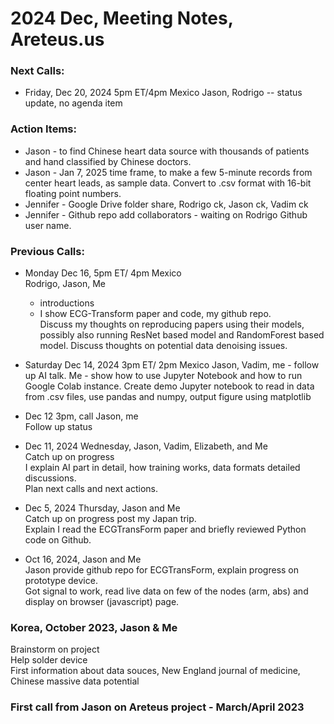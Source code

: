 # 2024 Dec, Meeting Notes, Areteus.us  

### Next Calls:  

 * Friday, Dec 20, 2024 5pm ET/4pm Mexico 
   Jason, Rodrigo -- status update, no agenda item  

### Action Items:  
  * Jason - to find Chinese heart data source with thousands of patients and hand classified by Chinese doctors.
  * Jason - Jan 7, 2025 time frame, to make a few 5-minute records from center heart leads, as sample data.
            Convert to .csv format with 16-bit floating point numbers.
  * Jennifer - Google Drive folder share, Rodrigo ck, Jason ck, Vadim ck
  * Jennifer - Github repo add collaborators - waiting on Rodrigo Github user name.    

### Previous Calls:  

 * Monday Dec 16, 5pm ET/ 4pm Mexico  
   Rodrigo, Jason, Me  
    - introductions  
    - I show ECG-Transform paper and code, my github repo.  
      Discuss my thoughts on reproducing papers using their models, possibly also running ResNet based model and RandomForest based model.  Discuss thoughts  on potential data denoising issues.  

 * Saturday Dec 14, 2024 3pm ET/ 2pm Mexico
   Jason, Vadim, me - follow up AI talk.
   Me - show how to use Jupyter Notebook and how to run Google Colab instance.
   Create demo Jupyter notebook to read in data from .csv files, use pandas and numpy, output figure using matplotlib    

  * Dec 12 3pm, call Jason, me  
    Follow up status

 * Dec 11, 2024 Wednesday, Jason, Vadim, Elizabeth, and Me  
   Catch up on progress  
  I explain AI part in detail, how training works, data formats detailed discussions.  
  Plan next calls and next actions.  

 * Dec 5, 2024 Thursday, Jason and Me  
   Catch up on progress post my Japan trip.  
   Explain I read the ECGTransForm paper and briefly reviewed Python code on Github.
   
 * Oct 16, 2024, Jason and Me  
   Jason provide github repo for ECGTransForm, explain progress on prototype device.  
   Got signal to work, read live data on few of the nodes (arm, abs) and display on browser (javascript) page.  

### Korea, October 2023, Jason & Me  
Brainstorm on project  
Help solder device  
First information about data souces, New England journal of medicine, Chinese massive data potential   

### First call from Jason on Areteus project - March/April 2023  
   



